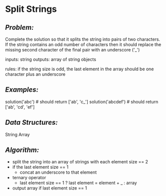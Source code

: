 **Split Strings**
===

_Problem:_
----

Complete the solution so that it splits the string into pairs of two characters. If the string contains an odd number of characters then it should replace the missing second character of the final pair with an underscore ('_') 

inputs: string
outputs: array of string objects

rules: if the string size is odd, the last element in the array should be one character plus an underscore

_Examples:_
---

solution('abc') # should return ['ab', 'c_']
solution('abcdef') # should return ['ab', 'cd', 'ef']

_Data Structures:_
---

String
Array

_Algorithm:_
---

- split the string into an array of strings with each element size == 2
- if the last element size == 1
  - concat an underscore to that element
- ternary operator
  - last element size == 1 ? last element = element + _ : array
- output array if last element size == 1


